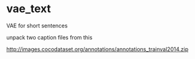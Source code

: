# vae_text
VAE for short sentences

unpack two caption files from this

http://images.cocodataset.org/annotations/annotations_trainval2014.zip

